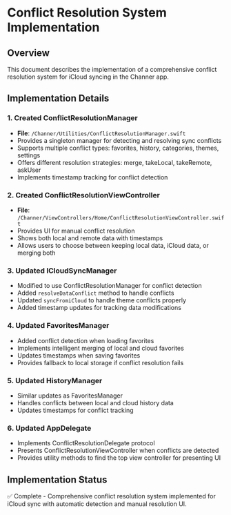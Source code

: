 # Conflict Resolution System Implementation

## Overview

This document describes the implementation of a comprehensive conflict resolution system for iCloud syncing in the Channer app.

## Implementation Details

### 1. Created ConflictResolutionManager

- **File**: `/Channer/Utilities/ConflictResolutionManager.swift`
- Provides a singleton manager for detecting and resolving sync conflicts
- Supports multiple conflict types: favorites, history, categories, themes, settings
- Offers different resolution strategies: merge, takeLocal, takeRemote, askUser
- Implements timestamp tracking for conflict detection

### 2. Created ConflictResolutionViewController

- **File**: `/Channer/ViewControllers/Home/ConflictResolutionViewController.swift`
- Provides UI for manual conflict resolution
- Shows both local and remote data with timestamps
- Allows users to choose between keeping local data, iCloud data, or merging both

### 3. Updated ICloudSyncManager

- Modified to use ConflictResolutionManager for conflict detection
- Added `resolveDataConflict` method to handle conflicts
- Updated `syncFromiCloud` to handle theme conflicts properly
- Added timestamp updates for tracking data modifications

### 4. Updated FavoritesManager

- Added conflict detection when loading favorites
- Implements intelligent merging of local and cloud favorites
- Updates timestamps when saving favorites
- Provides fallback to local storage if conflict resolution fails

### 5. Updated HistoryManager

- Similar updates as FavoritesManager
- Handles conflicts between local and cloud history data
- Updates timestamps for conflict tracking

### 6. Updated AppDelegate

- Implements ConflictResolutionDelegate protocol
- Presents ConflictResolutionViewController when conflicts are detected
- Provides utility methods to find the top view controller for presenting UI

## Implementation Status

✅ Complete - Comprehensive conflict resolution system implemented for iCloud sync with automatic detection and manual resolution UI.